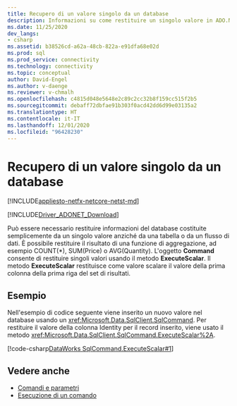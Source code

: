 ```yaml
---
title: Recupero di un valore singolo da un database
description: Informazioni su come restituire un singolo valore in ADO.NET. Questo codice di esempio restituisce il valore della colonna Identity per un record inserito.
ms.date: 11/25/2020
dev_langs:
- csharp
ms.assetid: b38526cd-a62a-48cb-822a-e91dfa68e02d
ms.prod: sql
ms.prod_service: connectivity
ms.technology: connectivity
ms.topic: conceptual
author: David-Engel
ms.author: v-daenge
ms.reviewer: v-chmalh
ms.openlocfilehash: c4815d048e5648e2c89c2cc32b8f159cc515f2b5
ms.sourcegitcommit: debaff72dbfae91b303f0acd42dd6d99e03135a2
ms.translationtype: HT
ms.contentlocale: it-IT
ms.lasthandoff: 12/01/2020
ms.locfileid: "96428230"
---
```

# <a name="obtaining-a-single-value-from-a-database"></a>Recupero di un valore singolo da un database

[!INCLUDE[appliesto-netfx-netcore-netst-md](../../includes/appliesto-netfx-netcore-netst-md.md)]

[!INCLUDE[Driver_ADONET_Download](../../includes/driver_adonet_download.md)]

Può essere necessario restituire informazioni del database costituite semplicemente da un singolo valore anziché da una tabella o da un flusso di dati. È possibile restituire il risultato di una funzione di aggregazione, ad esempio COUNT(\*), SUM(Price) o AVG(Quantity). L'oggetto **Command** consente di restituire singoli valori usando il metodo **ExecuteScalar**. Il metodo **ExecuteScalar** restituisce come valore scalare il valore della prima colonna della prima riga del set di risultati.

## <a name="example"></a>Esempio

Nell'esempio di codice seguente viene inserito un nuovo valore nel database usando un <xref:Microsoft.Data.SqlClient.SqlCommand>. Per restituire il valore della colonna Identity per il record inserito, viene usato il metodo <xref:Microsoft.Data.SqlClient.SqlCommand.ExecuteScalar%2A>.

[!code-csharp[DataWorks SqlCommand.ExecuteScalar#1](~/../sqlclient/doc/samples/SqlCommand_ExecuteScalar_Return_Id.cs#1)]

## <a name="see-also"></a>Vedere anche

- [Comandi e parametri](commands-parameters.md)
- [Esecuzione di un comando](execute-command.md)
